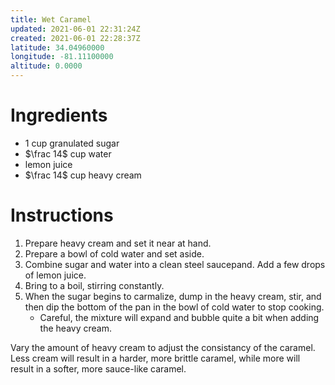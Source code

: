 ```yaml
---
title: Wet Caramel
updated: 2021-06-01 22:31:24Z
created: 2021-06-01 22:28:37Z
latitude: 34.04960000
longitude: -81.11100000
altitude: 0.0000
---
```


# Ingredients

* 1 cup granulated sugar
* $\frac 14$ cup water
* lemon juice
* $\frac 14$ cup heavy cream

# Instructions

1. Prepare heavy cream and set it near at hand.
2. Prepare a bowl of cold water and set aside.
3. Combine sugar and water into a clean steel saucepand. Add a few drops of lemon juice.
4. Bring to a boil, stirring constantly.
5. When the sugar begins to carmalize, dump in the heavy cream, stir, and then dip the bottom of the pan in the bowl of cold water to stop cooking. 
	* Careful, the mixture will expand and bubble quite a bit when adding the heavy cream.

Vary the amount of heavy cream to adjust the consistancy of the caramel. Less cream will result in a harder, more brittle caramel, while more will result in a softer, more sauce-like caramel.